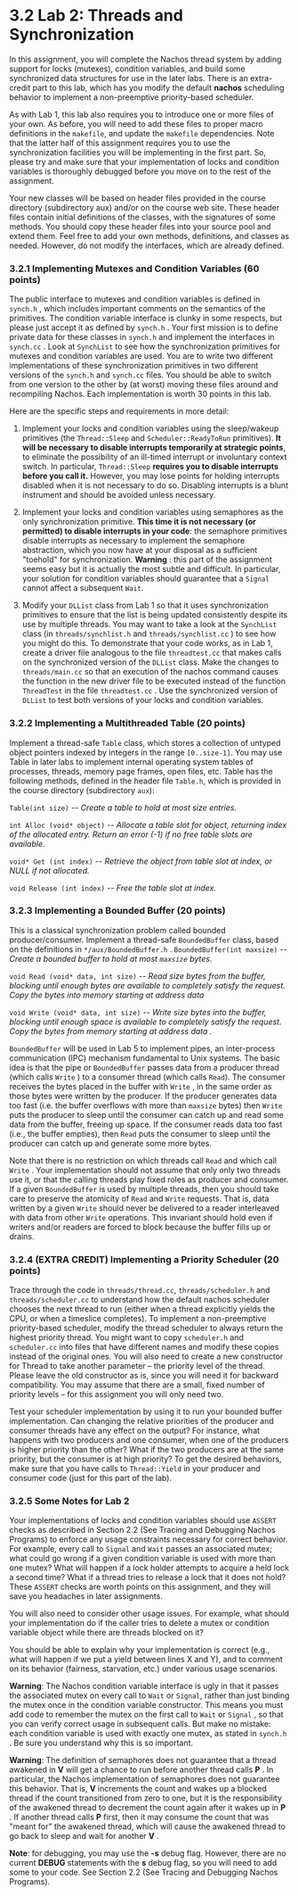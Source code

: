 # 3.2 Lab 2: Threads and Synchronization 

In this assignment, you will complete the Nachos thread system by adding support for locks (mutexes), condition variables, and build some synchronized data structures for use in the later labs. There is an extra-credit part to this lab, which has you modify the default **nachos** scheduling behavior to implement a non-preemptive priority-based scheduler. 

As with Lab 1, this lab also requires you to introduce one or more files of your own. As before, you will need to add these files to proper macro definitions in the `makefile`, and update the `makefile` dependencies. Note that the latter half of this assignment requires you to use the synchronization facilities you will be implementing in the first part. So, please try and make sure that your implementation of locks and condition variables is thoroughly debugged before you move on to the rest of the assignment. 

Your new classes will be based on header files provided in the course directory (subdirectory aux) and/or on the course web site. These header files contain initial definitions of the classes, with the signatures of some methods. You should copy these header files into your source pool and extend them. Feel free to add your own methods, definitions, and classes as needed. However, do not modify the interfaces, which are already defined. 

### 3.2.1 Implementing Mutexes and Condition Variables (60 points) 

The public interface to mutexes and condition variables is defined in `synch.h` , which includes important comments on the semantics of the primitives. The condition variable interface is clunky in some respects, but please just accept it as defined by `synch.h` . Your first mission is to define private data for these classes in `synch.h` and implement the interfaces in `synch.cc` . Look at `SynchList` to see how the synchronization primitives for mutexes and condition variables are used. You are to write two different implementations of these synchronization primitives in two different versions of the `synch.h` and `synch.cc` files. You should be able to switch from one version to the other by (at worst) moving these files around and recompiling Nachos. Each implementation is worth 30 points in this lab. 

Here are the specific steps and requirements in more detail: 

1. Implement your locks and condition variables using the sleep/wakeup primitives (the `Thread::Sleep` and `Scheduler::ReadyToRun` primitives). **It will be necessary to disable interrupts temporarily at strategic points**, to eliminate the possibility of an ill-timed interrupt or involuntary context switch. In particular, `Thread::Sleep` **requires you to disable interrupts before you call it.** However, you may lose points for holding interrupts disabled when it is not necessary to do so. Disabling interrupts is a blunt instrument and should be avoided unless necessary. 

2. Implement your locks and condition variables using semaphores as the only synchronization primitive. **This time it is not necessary (or permitted) to disable interrupts in your code**: the semaphore primitives disable interrupts as necessary to implement the semaphore abstraction, which you now have at your disposal as a sufficient "toehold" for synchronization. **Warning** : this part of the assignment seems easy but it is actually the most subtle and difficult. In particular, your solution for condition variables should guarantee that a `Signal` cannot affect a subsequent `Wait`. 

3. Modify your `DLList` class from Lab 1 so that it uses synchronization primitives to ensure that the list is being updated consistently despite its use by multiple threads. You may want to take a look at the `SynchList` class (in `threads/synchlist.h` and `threads/synchlist.cc` ) to see how you might do this. To demonstrate that your code works, as in Lab 1, create a driver file analogous to the file `threadtest.cc` that makes calls on the synchronized version of the `DLList` class. Make the changes to `threads/main.cc` so that an execution of the nachos command causes the function in the new driver file to be executed instead of the function `ThreadTest` in the file `threadtest.cc` . Use the synchronized version of `DLList` to test both versions of your locks and condition variables.

### 3.2.2 Implementing a Multithreaded Table (20 points) 

   Implement a thread-safe `Table` class, which stores a collection of untyped object pointers indexed by integers in the range `[0..size-1]`. You may use Table in later labs to implement internal operating system tables of processes, threads, memory page frames, open files, etc. Table has the following methods, defined in the header file `Table.h`, which is provided in the course directory (subdirectory `aux`): 

`Table(int size)` *-- Create a table to hold at most size entries.* 

`int Alloc (void* object)` *-- Allocate a table slot for object, returning index of the allocated entry. Return an error (-1) if no free table slots are available.*

`void* Get (int index)` *-- Retrieve the object from table slot at index, or NULL if not allocated.* 

`void Release (int index)` *-- Free the table slot at index.* 

### 3.2.3 Implementing a Bounded Buffer (20 points) 

This is a classical synchronization problem called bounded producer/consumer. Implement a thread-safe `BoundedBuffer` class, based on the definitions in `*/aux/BoundedBuffer.h` . `BoundedBuffer(int maxsize)` *-- Create a bounded buffer to hold at most `maxsize` bytes.* 

`void Read (void* data, int size)` -- *Read size bytes from the buffer, blocking until enough bytes are available to completely satisfy the request. Copy the bytes into memory starting at address data* 

`void Write (void* data, int size)` *-- Write size bytes into the buffer, blocking until enough space is available to completely satisfy the request. Copy the bytes from memory starting at address data .* 

`BoundedBuffer` will be used in Lab 5 to implement pipes, an inter-process communication (IPC) mechanism fundamental to Unix systems. The basic idea is that the pipe or `BoundedBuffer` passes data from a producer thread (which calls `Write` ) to a consumer thread (which calls `Read`). The consumer receives the bytes placed in the buffer with `Write` , in the same order as those bytes were written by the producer. If the producer generates data too fast (i.e. the buffer overflows with more than `maxsize` bytes) then `Write` puts the producer to sleep until the consumer can catch up and read some data from the buffer, freeing up space. If the consumer reads data too fast (i.e., the buffer empties), then `Read` puts the consumer to sleep until the producer can catch up and generate some more bytes. 

Note that there is no restriction on which threads call `Read` and which call `Write` . Your implementation should not assume that only only two threads use it, or that the calling threads play fixed roles as producer and consumer. If a given `BoundedBuffer` is used by multiple threads, then you should take care to preserve the atomicity of `Read` and `Write` requests. That is, data written by a given `Write` should never be delivered to a reader interleaved with data from other `Write` operations. This invariant should hold even if writers and/or readers are forced to block because the buffer fills up or drains. 

### 3.2.4 (EXTRA CREDIT) Implementing a Priority Scheduler (20 points) 

Trace through the code in `threads/thread.cc`, `threads/scheduler.h` and `threads/scheduler.cc` to understand how the default nachos scheduler chooses the next thread to run (either when a thread explicitly yields the CPU, or when a timeslice completes). To implement a non-preemptive priority-based scheduler, modify the thread scheduler to always return the highest priority thread. You might want to copy `scheduler.h` and `scheduler.cc` into files that have different names and modify these copies instead of the original ones. You will also need to create a new constructor for Thread to take another parameter – the priority level of the thread. Please leave the old constructor as is, since you will need it for backward compatibility. You may assume that there are a small, fixed number of priority levels – for this assignment you will only need two. 

Test your scheduler implementation by using it to run your bounded buffer implementation. Can changing the relative priorities of the producer and consumer threads have any effect on the output? For instance, what happens with two producers and one consumer, when one of the producers is higher priority than the other? What if the two producers are at the same priority, but the consumer is at high priority? To get the desired behaviors, make sure that you have calls to `Thread::Yield` in your producer and consumer code (just for this part of the lab). 

### 3.2.5 Some Notes for Lab 2 

Your implementations of locks and condition variables should use `ASSERT` checks as described in Section 2.2 (See Tracing and Debugging Nachos Programs) to enforce any usage constraints necessary for correct behavior. For example, every call to `Signal` and `Wait` passes an associated mutex; what could go wrong if a given condition variable is used with more than one mutex? What will happen if a lock holder attempts to acquire a held lock a second time? What if a thread tries to release a lock that it does not hold? These `ASSERT` checks are worth points on this assignment, and they will save you headaches in later assignments. 

You will also need to consider other usage issues. For example, what should your implementation do if the caller tries to delete a mutex or condition variable object while there are threads blocked on it? 

You should be able to explain why your implementation is correct (e.g., what will happen if we put a yield between lines X and Y), and to comment on its behavior (fairness, starvation, etc.) under various usage scenarios. 

**Warning**: The Nachos condition variable interface is ugly in that it passes the associated mutex on every call to `Wait` or `Signal`, rather than just binding the mutex once in the condition variable constructor. This means you must add code to remember the mutex on the first call to `Wait` or `Signal` , so that you can verify correct usage in subsequent calls. But make no mistake: each condition variable is used with exactly one mutex, as stated in `synch.h` . Be sure you understand why this is so important. 

**Warning**: The definition of semaphores does not guarantee that a thread awakened in **V** will get a chance to run before another thread calls **P** . In particular, the Nachos implementation of semaphores does not guarantee this behavior. That is, **V** increments the count and wakes up a blocked thread if the count transitioned from zero to one, but it is the responsibility of the awakened thread to decrement the count again after it wakes up in **P** . If another thread calls **P** first, then it may consume the count that was "meant for" the awakened thread, which will cause the awakened thread to go back to sleep and wait for another **V** . 

**Note**: for debugging, you may use the **-s** debug flag. However, there are no current **DEBUG** statements with the **s** debug flag, so you will need to add some to your code. See Section 2.2 (See Tracing and Debugging Nachos Programs). 